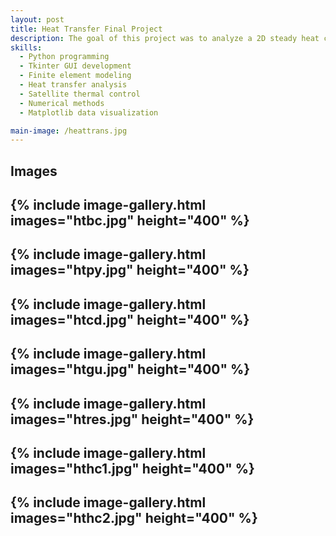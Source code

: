 ```yaml
---
layout: post
title: Heat Transfer Final Project 
description: The goal of this project was to analyze a 2D steady heat conduction in a rectangular domain with internal heat generation and radiation boundary conditions. To do so, we had to map the geometry, set up the finite element model, incorporate the nonlinear radiation boundary conditions, and solve for the temperature field. As part of a group of 5 students, I was tasked with developing the hand calculations for a simplified version of the larger scale model. I worked alongside 1 student to develop the finite element model using Python interfaced with MATLAB, incorporating nonlinear radiation boundary conditions, and solving for the temperature field. We utilized a GUI that was built with Tkinter by other students, for user inputs and visualized results through Matplotlib. The analysis included assumptions of steady-state heat transfer, uniform heat generation, and constant thermal conductivity. Applications of this work extend to satellite thermal control to maintain electronic components within operational temperature ranges.
skills:
  - Python programming
  - Tkinter GUI development
  - Finite element modeling
  - Heat transfer analysis
  - Satellite thermal control
  - Numerical methods
  - Matplotlib data visualization

main-image: /heattrans.jpg
---
```

## Images 
{% include image-gallery.html images="htbc.jpg" height="400" %} 
---
{% include image-gallery.html images="htpy.jpg" height="400" %} 
---
{% include image-gallery.html images="htcd.jpg" height="400" %} 
---
{% include image-gallery.html images="htgu.jpg" height="400" %} 
---
{% include image-gallery.html images="htres.jpg" height="400" %} 
---
{% include image-gallery.html images="hthc1.jpg" height="400" %} 
---
{% include image-gallery.html images="hthc2.jpg" height="400" %} 
---
